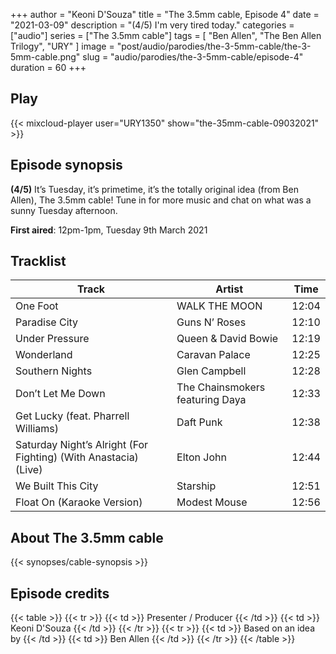 +++
author = "Keoni D'Souza"
title = "The 3.5mm cable, Episode 4"
date = "2021-03-09"
description = "(4/5) I'm very tired today."
categories = ["audio"]
series = ["The 3.5mm cable"]
tags = [
    "Ben Allen",
    "The Ben Allen Trilogy",
    "URY"
]
image = "post/audio/parodies/the-3-5mm-cable/the-3-5mm-cable.png"
slug = "audio/parodies/the-3-5mm-cable/episode-4"
duration = 60
+++

## Play

{{< mixcloud-player user="URY1350" show="the-35mm-cable-09032021" >}}

## Episode synopsis

**(4/5)** It’s Tuesday, it’s primetime, it’s the totally original idea (from Ben Allen), The 3.5mm cable! Tune in for more music and chat on what was a sunny Tuesday afternoon.

**First aired**: 12pm-1pm, Tuesday 9th March 2021

## Tracklist

| Track                                                           | Artist                          | Time  |
|-----------------------------------------------------------------|---------------------------------|-------|
| One Foot                                                        | WALK THE MOON                   | 12:04 |
| Paradise City                                                   | Guns N’ Roses                   | 12:10 |
| Under Pressure                                                  | Queen & David Bowie             | 12:19 |
| Wonderland                                                      | Caravan Palace                  | 12:25 |
| Southern Nights                                                 | Glen Campbell                   | 12:28 |
| Don’t Let Me Down                                               | The Chainsmokers featuring Daya | 12:33 |
| Get Lucky (feat. Pharrell Williams)                             | Daft Punk                       | 12:38 |
| Saturday Night’s Alright (For Fighting) (With Anastacia) (Live) | Elton John                      | 12:44 |
| We Built This City                                              | Starship                        | 12:51 |
| Float On (Karaoke Version)                                      | Modest Mouse                    | 12:56 |

## About The 3.5mm cable

{{< synopses/cable-synopsis >}}

## Episode credits

{{< table >}}
    {{< tr >}}
        {{< td >}}
            Presenter / Producer
        {{< /td >}}
        {{< td >}}
            Keoni D'Souza
        {{< /td >}}
    {{< /tr >}}
    {{< tr >}}
        {{< td >}}
            Based on an idea by
        {{< /td >}}
        {{< td >}}
            Ben Allen
        {{< /td >}}
    {{< /tr >}}
{{< /table >}}